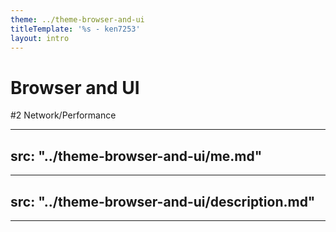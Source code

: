 ```yaml
---
theme: ../theme-browser-and-ui
titleTemplate: '%s - ken7253'
layout: intro
---
```


# Browser and UI
\#2 Network/Performance

---
src: "../theme-browser-and-ui/me.md"
---

---
src: "../theme-browser-and-ui/description.md"
---

---
